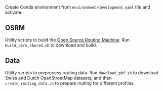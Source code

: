 Create Conda environment from `environment/development.yaml` file and activate.

## OSRM

Utility scripts to build the [Open Source Routing Machine](https://github.com/Project-OSRM/osrm-backend). 
Run `build_osrm_shared.sh` to download and build.


## Data

Utility scripts to preprocess routing data. 
Run `download_pbf.sh` to download Swiss and Dutch OpenStreetMap datasets, and then `create_routing_data.sh` to prepare routing for different profiles.
